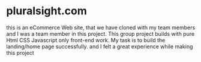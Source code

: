 # pluralsight.com
this is an eCommerce Web site, that we have cloned with my team members and I was a team member in this project. This group project builds with pure Html CSS Javascript only front-end work. My task is to build the landing/home page successfully. and I felt a great experience while making this project
